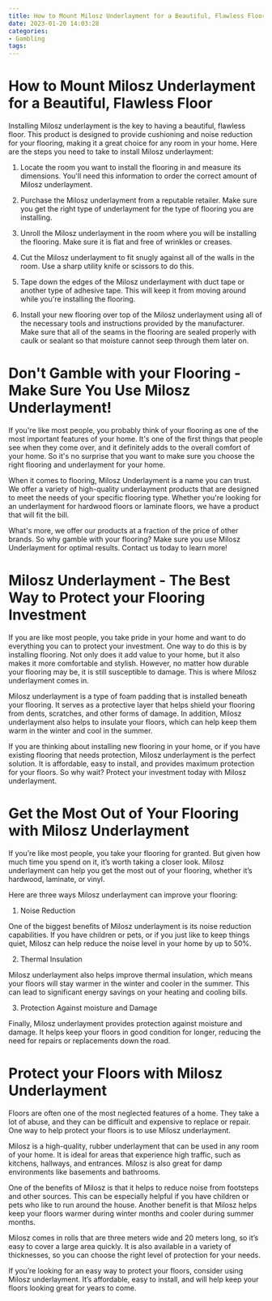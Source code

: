 ```yaml
---
title: How to Mount Milosz Underlayment for a Beautiful, Flawless Floor
date: 2023-01-20 14:03:28
categories:
- Gambling
tags:
---
```



#  How to Mount Milosz Underlayment for a Beautiful, Flawless Floor

Installing Milosz underlayment is the key to having a beautiful, flawless floor. This product is designed to provide cushioning and noise reduction for your flooring, making it a great choice for any room in your home. Here are the steps you need to take to install Milosz underlayment:

1. Locate the room you want to install the flooring in and measure its dimensions. You'll need this information to order the correct amount of Milosz underlayment.

2. Purchase the Milosz underlayment from a reputable retailer. Make sure you get the right type of underlayment for the type of flooring you are installing.

3. Unroll the Milosz underlayment in the room where you will be installing the flooring. Make sure it is flat and free of wrinkles or creases.

4. Cut the Milosz underlayment to fit snugly against all of the walls in the room. Use a sharp utility knife or scissors to do this.

5. Tape down the edges of the Milosz underlayment with duct tape or another type of adhesive tape. This will keep it from moving around while you're installing the flooring.

6. Install your new flooring over top of the Milosz underlayment using all of the necessary tools and instructions provided by the manufacturer. Make sure that all of the seams in the flooring are sealed properly with caulk or sealant so that moisture cannot seep through them later on.

#  Don't Gamble with your Flooring - Make Sure You Use Milosz Underlayment!

If you're like most people, you probably think of your flooring as one of the most important features of your home. It's one of the first things that people see when they come over, and it definitely adds to the overall comfort of your home. So it's no surprise that you want to make sure you choose the right flooring and underlayment for your home.

When it comes to flooring, Milosz Underlayment is a name you can trust. We offer a variety of high-quality underlayment products that are designed to meet the needs of your specific flooring type. Whether you're looking for an underlayment for hardwood floors or laminate floors, we have a product that will fit the bill.

What's more, we offer our products at a fraction of the price of other brands. So why gamble with your flooring? Make sure you use Milosz Underlayment for optimal results. Contact us today to learn more!

#  Milosz Underlayment - The Best Way to Protect your Flooring Investment



If you are like most people, you take pride in your home and want to do everything you can to protect your investment. One way to do this is by installing flooring. Not only does it add value to your home, but it also makes it more comfortable and stylish. However, no matter how durable your flooring may be, it is still susceptible to damage. This is where Milosz underlayment comes in.

Milosz underlayment is a type of foam padding that is installed beneath your flooring. It serves as a protective layer that helps shield your flooring from dents, scratches, and other forms of damage. In addition, Milosz underlayment also helps to insulate your floors, which can help keep them warm in the winter and cool in the summer.

If you are thinking about installing new flooring in your home, or if you have existing flooring that needs protection, Milosz underlayment is the perfect solution. It is affordable, easy to install, and provides maximum protection for your floors. So why wait? Protect your investment today with Milosz underlayment.

#  Get the Most Out of Your Flooring with Milosz Underlayment

If you’re like most people, you take your flooring for granted. But given how much time you spend on it, it’s worth taking a closer look. Milosz underlayment can help you get the most out of your flooring, whether it’s hardwood, laminate, or vinyl.

Here are three ways Milosz underlayment can improve your flooring:

1. Noise Reduction

One of the biggest benefits of Milosz underlayment is its noise reduction capabilities. If you have children or pets, or if you just like to keep things quiet, Milosz can help reduce the noise level in your home by up to 50%.

2. Thermal Insulation

Milosz underlayment also helps improve thermal insulation, which means your floors will stay warmer in the winter and cooler in the summer. This can lead to significant energy savings on your heating and cooling bills.

3. Protection Against moisture and Damage

Finally, Milosz underlayment provides protection against moisture and damage. It helps keep your floors in good condition for longer, reducing the need for repairs or replacements down the road.

#  Protect your Floors with Milosz Underlayment

Floors are often one of the most neglected features of a home. They take a lot of abuse, and they can be difficult and expensive to replace or repair. One way to help protect your floors is to use Milosz underlayment.

Milosz is a high-quality, rubber underlayment that can be used in any room of your home. It is ideal for areas that experience high traffic, such as kitchens, hallways, and entrances. Milosz is also great for damp environments like basements and bathrooms.

One of the benefits of Milosz is that it helps to reduce noise from footsteps and other sources. This can be especially helpful if you have children or pets who like to run around the house. Another benefit is that Milosz helps keep your floors warmer during winter months and cooler during summer months.

Milosz comes in rolls that are three meters wide and 20 meters long, so it’s easy to cover a large area quickly. It is also available in a variety of thicknesses, so you can choose the right level of protection for your needs.

If you’re looking for an easy way to protect your floors, consider using Milosz underlayment. It’s affordable, easy to install, and will help keep your floors looking great for years to come.